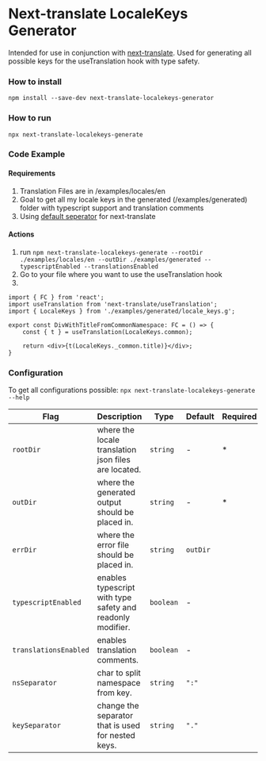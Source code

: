 # Next-translate LocaleKeys Generator
Intended for use in conjunction with [next-translate](https://github.com/vinissimus/next-translate).
Used for generating all possible keys for the useTranslation hook with type safety.

### How to install
`npm install --save-dev next-translate-localekeys-generator`

### How to run
`npx next-translate-localekeys-generate`


### Code Example

#### Requirements
1. Translation Files are in /examples/locales/en
2. Goal to get all my locale keys in the generated (/examples/generated) folder with typescript support and translation comments
3. Using [default seperator](https://github.com/vinissimus/next-translate#3-configuration) for next-translate

#### Actions
1. run `npm next-translate-localekeys-generate --rootDir ./examples/locales/en --outDir ./examples/generated --typescriptEnabled --translationsEnabled`
2. Go to your file where you want to use the useTranslation hook
3. 
```tsx
import { FC } from 'react'; 
import useTranslation from 'next-translate/useTranslation';
import { LocaleKeys } from './examples/generated/locale_keys.g';

export const DivWithTitleFromCommonNamespace: FC = () => {
    const { t } = useTranslation(LocaleKeys.common);

    return <div>{t(LocaleKeys._common.title)}</div>;
}
```


### Configuration
To get all configurations possible:
`npx next-translate-localekeys-generate --help`

| Flag | Description | Type | Default | Required |
| ---- | ----------- | ---- | ------- | -------- |
| `rootDir` | where the locale translation json files are located. | `string` | - |  *
| `outDir` | where the generated output should be placed in. | `string` | - | *
| `errDir` | where the error file should be placed in. | `string` | `outDir` | 
| `typescriptEnabled` | enables typescript with type safety and readonly modifier. | `boolean` | - | 
| `translationsEnabled` | enables translation comments. | `boolean` | - |
| `nsSeparator` | char to split namespace from key. | `string` | `":"` |
| `keySeparator` | change the separator that is used for nested keys. | `string` | `"."` |